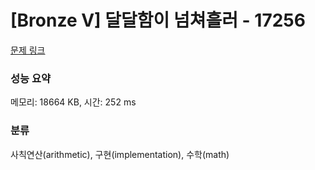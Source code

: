 # [Bronze V] 달달함이 넘쳐흘러 - 17256 

[문제 링크](https://www.acmicpc.net/problem/17256) 

### 성능 요약

메모리: 18664 KB, 시간: 252 ms

### 분류

사칙연산(arithmetic), 구현(implementation), 수학(math)

